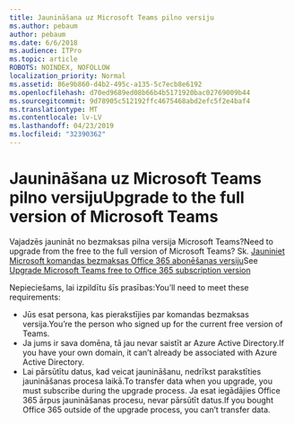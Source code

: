```yaml
---
title: Jaunināšana uz Microsoft Teams pilno versiju
ms.author: pebaum
author: pebaum
ms.date: 6/6/2018
ms.audience: ITPro
ms.topic: article
ROBOTS: NOINDEX, NOFOLLOW
localization_priority: Normal
ms.assetid: 86e9b860-d4b2-495c-a135-5c7ecb8e6192
ms.openlocfilehash: d70ed9689ed08b66b4b5171920bac02769009b44
ms.sourcegitcommit: 9d78905c512192ffc4675468abd2efc5f2e4baf4
ms.translationtype: MT
ms.contentlocale: lv-LV
ms.lasthandoff: 04/23/2019
ms.locfileid: "32390362"
---
```

# <a name="upgrade-to-the-full-version-of-microsoft-teams"></a><span data-ttu-id="7606b-102">Jaunināšana uz Microsoft Teams pilno versiju</span><span class="sxs-lookup"><span data-stu-id="7606b-102">Upgrade to the full version of Microsoft Teams</span></span>

<span data-ttu-id="7606b-103">Vajadzēs jaunināt no bezmaksas pilna versija Microsoft Teams?</span><span class="sxs-lookup"><span data-stu-id="7606b-103">Need to upgrade from the free to the full version of Microsoft Teams?</span></span> <span data-ttu-id="7606b-104">Sk. [Jauniniet Microsoft komandas bezmaksas Office 365 abonēšanas versiju](https://docs.microsoft.com/en-us/microsoftteams/upgrade-freemium)</span><span class="sxs-lookup"><span data-stu-id="7606b-104">See [Upgrade Microsoft Teams free to Office 365 subscription version](https://docs.microsoft.com/en-us/microsoftteams/upgrade-freemium)</span></span>

<span data-ttu-id="7606b-105">Nepieciešams, lai izpildītu šīs prasības:</span><span class="sxs-lookup"><span data-stu-id="7606b-105">You’ll need to meet these requirements:</span></span>
- <span data-ttu-id="7606b-106">Jūs esat persona, kas pierakstījies par komandas bezmaksas versija.</span><span class="sxs-lookup"><span data-stu-id="7606b-106">You’re the person who signed up for the current free version of Teams.</span></span>
- <span data-ttu-id="7606b-107">Ja jums ir sava domēna, tā jau nevar saistīt ar Azure Active Directory.</span><span class="sxs-lookup"><span data-stu-id="7606b-107">If you have your own domain, it can’t already be associated with Azure Active Directory.</span></span>
- <span data-ttu-id="7606b-108">Lai pārsūtītu datus, kad veicat jaunināšanu, nedrīkst parakstīties jaunināšanas procesa laikā.</span><span class="sxs-lookup"><span data-stu-id="7606b-108">To transfer data when you upgrade, you must subscribe during the upgrade process.</span></span> <span data-ttu-id="7606b-109">Ja esat iegādājies Office 365 ārpus jaunināšanas procesu, nevar pārsūtīt datus.</span><span class="sxs-lookup"><span data-stu-id="7606b-109">If you bought Office 365 outside of the upgrade process, you can’t transfer data.</span></span>


